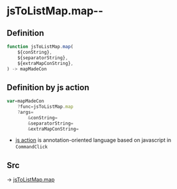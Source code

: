 # jsToListMap.map--

## Definition

```js.js
function jsToListMap.map(
	${conString},
	${separatorString},
	${extraMapConString},
) -> mapMadeCon
```


## Definition by js action

```js.js
var=mapMadeCon
	?func=jsToListMap.map
	?args=
		&conString=
		&separatorString=
		&extraMapConString=
```

- [js action](#) is annotation-oriented language based on javascript in `CommandClick`

## Src

-> [jsToListMap.map](https://github.com/puutaro/CommandClick/blob/master/app/src/main/java/com/puutaro/commandclick/fragment_lib/terminal_fragment/js_interface/text/JsToListMap.kt#L27)


